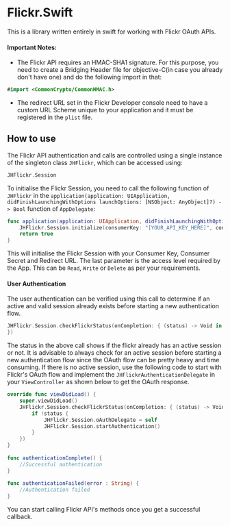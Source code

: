 # Flickr.Swift

This is a library written entirely in swift for working with Flickr OAuth APIs.

#### Important Notes:
- The Flickr API requires an HMAC-SHA1 signature. For this purpose, you need to create a Bridging Header file for objective-C(in case you already don't have one) and do the following import in that:
```swift
#import <CommonCrypto/CommonHMAC.h>
```
- The redirect URL set in the Flickr Developer console need to have a custom URL Scheme unique to your application and it must be registered in the `plist` file.

## How to use
The Flickr API authentication and calls are controlled using a single instance of the singleton class `JHFlickr`, which can be accessed using:

```swift
JHFlickr.Session
```
To initialise the Flickr Session, you need to call the following function of `JHFlickr` in the `application(application: UIApplication, didFinishLaunchingWithOptions launchOptions: [NSObject: AnyObject]?) -> Bool` function of `AppDelegate`:

```swift
func application(application: UIApplication, didFinishLaunchingWithOptions launchOptions: [NSObject: AnyObject]?) -> Bool {
    JHFlickr.Session.initialize(consumerKey: "[YOUR_API_KEY_HERE]", consumerSecret: "[YOUR_API_SECRET_HERE]", redirectURL: NSURL(string: "[YOUR_REDIRECT_URL_HERE]")!, accessLevel: .Delete)
    return true
}
```

This will initialise the Flickr Session with your Consumer Key, Consumer Secret and Redirect URL. The last parameter is the access level required by the App. This can be `Read`, `Write` or `Delete` as per your requirements.

#### User Authentication

The user authentication can be verified using this call to determine if an active and valid session already exists before starting a new authentication flow.

```swift
JHFlickr.Session.checkFlickrStatus(onCompletion: { (status) -> Void in
})
```

The status in the above call shows if the flickr already has an active session or not. It is advisable to always check for an active session before starting a new authentication flow since the OAuth flow can be pretty heavy and time consuming. If there is no active session, use the following code to start with Flickr's OAuth flow and implement the `JHFlickrAuthenticationDelegate` in your `ViewController` as shown below to get the OAuth response.

```swift
override func viewDidLoad() {
    super.viewDidLoad()
    JHFlickr.Session.checkFlickrStatus(onCompletion: { (status) -> Void in
        if !status {
            JHFlickr.Session.oAuthDelegate = self
            JHFlickr.Session.startAuthentication()
        }
    })
}
    
func authenticationComplete() {
    //Successful authentication
}
    
func authenticationFailed(error : String) {
    //Authentication failed
}
```

You can start calling Flickr API's methods once you get a successful callback.